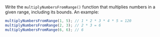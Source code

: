 
Write the `multiplyNumbersFromRange()` function that multiplies numbers in a given range, including its bounds. An example:

```javascript
multiplyNumbersFromRange(1, 5); // 1 * 2 * 3 * 4 * 5 = 120
multiplyNumbersFromRange(2, 3); // 2 * 3 = 6
multiplyNumbersFromRange(6, 6); // 6
```
